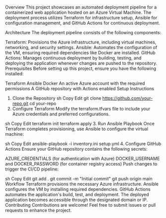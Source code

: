 

Overview
This project showcases an automated deployment pipeline for a containerized web application hosted on an Azure Virtual Machine. The deployment process utilizes Terraform for infrastructure setup, Ansible for configuration management, and GitHub Actions for continuous deployment.

Architecture
The deployment pipeline consists of the following components:

Terraform: Provisions the Azure infrastructure, including virtual machines, networking, and security settings.
Ansible: Automates the configuration of the VM, ensuring required dependencies like Docker are installed.
GitHub Actions: Manages continuous deployment by building, testing, and deploying the application whenever changes are pushed to the repository.
Prerequisites
Before setting up this project, ensure you have the following installed:

Terraform
Ansible
Docker
An active Azure account with the required permissions
A GitHub repository with Actions enabled
Setup Instructions
1. Clone the Repository
sh
Copy
Edit
git clone https://github.com/your-repo.git
cd your-repo
2. Configure Terraform
Modify the terraform.tfvars file to include your Azure credentials and preferred configurations.

sh
Copy
Edit
terraform init
terraform apply
3. Run Ansible Playbook
Once Terraform completes provisioning, use Ansible to configure the virtual machine:

sh
Copy
Edit
ansible-playbook -i inventory.ini setup.yml
4. Configure GitHub Actions
Ensure your GitHub repository contains the following secrets:

AZURE_CREDENTIALS (for authentication with Azure)
DOCKER_USERNAME and DOCKER_PASSWORD (for container registry access)
Push changes to trigger the CI/CD pipeline:

sh
Copy
Edit
git add .
git commit -m "Initial commit"
git push origin main
Workflow
Terraform provisions the necessary Azure infrastructure.
Ansible configures the VM by installing required dependencies.
GitHub Actions automates the application's build, test, and deployment.
The deployed application becomes accessible through the designated domain or IP.
Contributing
Contributions are welcome! Feel free to submit issues or pull requests to enhance the project.
